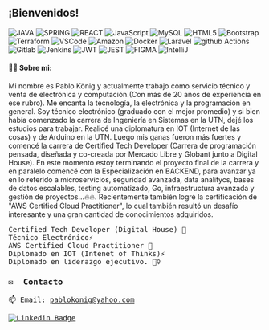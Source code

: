 ## ¡Bienvenidos!

![JAVA](https://img.shields.io/badge/Java-ED8B00?style=for-the-badge&logo=openjdk&logoColor=white)
![SPRING](https://img.shields.io/badge/Spring-6DB33F?style=for-the-badge&logo=spring&logoColor=white)
![REACT](https://img.shields.io/badge/React-20232A?style=for-the-badge&logo=react&logoColor=61DAFB)
![JavaScript](https://img.shields.io/badge/-JavaScript-F7DF1E?style=for-the-badge&logo=JavaScript&logoColor=black)
![MySQL](https://img.shields.io/badge/MySQL-00000F?style=for-the-badge&logo=mysql&logoColor=white)
![HTML5](https://img.shields.io/badge/-HTML5-E34F26?style=for-the-badge&logo=html5&logoColor=white)
![Bootstrap](https://img.shields.io/badge/Bootstrap-563D7C?style=for-the-badge&logo=bootstrap&logoColor=white)
![Terraform](https://img.shields.io/badge/terraform-7B42BC?logo=terraform&logoColor=white&style=for-the-badge)
![VSCode](https://img.shields.io/badge/Visual_Studio_Code-0078D4?style=for-the-badge&logo=visual%20studio%20code&logoColor=white)
![Amazon](https://img.shields.io/badge/Amazon_AWS-232F3E?style=for-the-badge&logo=amazon-aws&logoColor=white)
![Docker](https://img.shields.io/badge/docker-2496ED?logo=docker&logoColor=white&style=for-the-badge)
![Laravel](https://img.shields.io/badge/Laravel-FF2D20?style=for-the-badge&logo=laravel&logoColor=white)
![github Actions](https://img.shields.io/badge/GitHub_Actions-2088FF?style=for-the-badge&logo=github-actions&logoColor=white)
![Gitlab](https://img.shields.io/badge/GitLab-330F63?style=for-the-badge&logo=gitlab&logoColor=white)
![Jenkins](	https://img.shields.io/badge/Jenkins-D24939?style=for-the-badge&logo=Jenkins&logoColor=white)
![JWT](https://img.shields.io/badge/json%20web%20tokens-323330?style=for-the-badge&logo=json-web-tokens&logoColor=pink)
![JEST](https://img.shields.io/badge/Jest-323330?style=for-the-badge&logo=Jest&logoColor=white)
![FIGMA](https://img.shields.io/badge/Figma-F24E1E?style=for-the-badge&logo=figma&logoColor=white)
![IntelliJ](https://img.shields.io/badge/IntelliJ_IDEA-000000.svg?style=for-the-badge&logo=intellij-idea&logoColor=white)

#### 🦸‍♀️&nbsp;Sobre mi: 

Mi nombre es Pablo König y actualmente trabajo como servicio técnico y venta de electrónica y computación.(Con más de 20 años de experiencia en ese rubro). Me encanta la tecnología, la electrónica y la programación en general. Soy técnico electrónico (graduado con el mejor promedio) y si bien había comenzado la carrera de Ingeniería en Sistemas en la UTN, dejé los estudios para trabajar. Realicé una diplomatura en IOT (Internet de las cosas) y de Arduino en la UTN. Luego mis ganas fueron más fuertes y comencé la carrera de Certified Tech Developer (Carrera de programación pensada, diseñada y co-creada por Mercado Libre y Globant junto a Digital House). En este momento estoy terminando el proyecto final de la carrera y en paralelo comencé con la Especialización en BACKEND, para avanzar ya en lo referido a microservicios, seguridad avanzada, data analitycs, bases de datos escalables, testing automatizado, Go, infraestructura avanzada y gestión de proyectos...🔥🔥. Recientemente también logré la certificación de "AWS Certified Cloud Practitioner", lo cual también resultó un desafío interesante y una gran cantidad de conocimientos adquiridos.
<br>

<samp>
    Certified Tech Developer (Digital House) 🚀
     <br>
    Técnico Electrónico⚡
     <br>
    AWS Certified Cloud Practitioner 🚀
    <br>
    Diplomado en IOT (Intenet of Thinks)⚡ 
    <br> 
    Diplomado en liderazgo ejecutivo. 🦸‍♀️
    <br>
   

### ✉️  &nbsp;Contacto 

📫 Email: pablokonig@yahoo.com

[![Linkedin Badge](https://img.shields.io/badge/-LinkedIn-blue?style=for-the-badge&logo=Linkedin&logoColor=white&link=https://www.linkedin.com/in/pablo-alexis-konig/)](https://www.linkedin.com/in/pablo-alexis-konig/)
